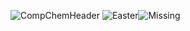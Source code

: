 ![CompChemHeader](http://www.co6027.informaticscentre.co.uk/Counter/StringImage.aspx?string=CompChem%20Semianrs&colour=Beige&backcolour=Pink&shadowcolour=Green&font=Comic%20Sans%20MS&dropfade=yes&dropshadow=2&font-size=48)
![Easter](http://www.animatedimages.org/data/media/29/animated-easter-egg-image-0074.gif)![Missing](http://www.jiscdigitalmedia.ac.uk/images/quandary-missing-image.gif)
